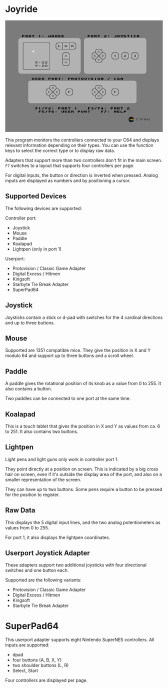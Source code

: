 # Joyride

![Screenshot](screenshot.png)

This program monitors the controllers connected to your C64 and displays relevant information depending on their types. You can use the function keys to select the correct type or to display raw data.

Adapters that support more than two controllers don't fit in the main screen. `F7` switches to a layout that supports four controllers per page.

For digital inputs, the button or direction is inverted when pressed. Analog inputs are displayed as numbers and by positioning a cursor.


## Supported Devices

The following devices are supported:

Controller port:

- Joystick
- Mouse
- Paddle
- Koalapad
- Lightpen (only in port 1)

Userport:

- Protovision / Classic Game Adapter
- Digital Excess / Hitmen
- Kingsoft
- Starbyte Tie Break Adapter
- SuperPad64


## Joystick

Joysticks contain a stick or d-pad with switches for the 4 cardinal directions and up to three buttons.


## Mouse

Supported are 1351 compatible mice. They give the position in X and Y modulo 64 and support up to three buttons and a scroll wheel.


## Paddle

A paddle gives the rotational position of its knob as a value from 0 to 255. It also contains a button.

Two paddles can be connected to one port at the same time.


## Koalapad

This is a touch tablet that gives the position in X and Y as values from ca. 6 to 251. It also contains two buttons.


## Lightpen

Light pens and light guns only work in controller port 1.

They point directly at a position on screen. This is indicated by a big cross hair on screen, even if it's outside the display area of the port, and also on a smaller representation of the screen.

They can have up to two buttons. Some pens require a button to be pressed for the position to register.     


## Raw Data

This displays the 5 digital input lines, and the two analog potentiometers as values from 0 to 255.

For port 1, it also displays the lightpen coordinates.


## Userport Joystick Adapter

These adapters support two additional joysticks with four directional switches and one button each.

Supported are the following variants:

- Protovision / Classic Game Adapter
- Digital Excess / Hitmen
- Kingsoft
- Starbyte Tie Break Adapter


# SuperPad64

This userport adapter supports eight Nintendo SuperNES controllers. All inputs are supported:                

- dpad
- four buttons (A, B, X, Y)
- two shoulder buttons (L, R)
- Select, Start

Four controllers are displayed per page.
